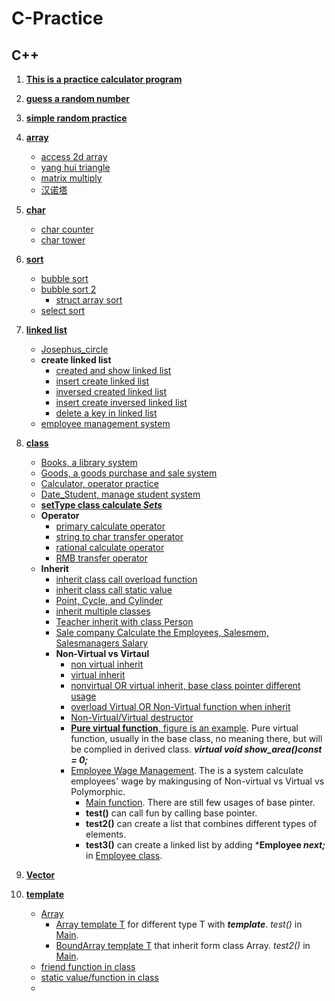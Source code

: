 # C-Practice
## C++

1. [**This is a practice calculator program**](https://github.com/boyuandong/C-Practice/tree/main/C%2B%2B/calculator_program.cpp)
2. [**guess a random number**](https://github.com/boyuandong/C-Practice/tree/main/C%2B%2B/guess_number.cpp)
3. [**simple random practice**](https://github.com/boyuandong/C-Practice/tree/main/C%2B%2B/practice)
4. [**array**](https://github.com/boyuandong/C-Practice/tree/main/C%2B%2B/array)
    - [access 2d array](https://github.com/boyuandong/C-Practice/tree/main/C%2B%2B/array/access_2d_array.cpp)
    - [yang hui triangle](https://github.com/boyuandong/C-Practice/tree/main/C%2B%2B/array/yang_triangle.cpp)
    - [matrix multiply](https://github.com/boyuandong/C-Practice/tree/main/C%2B%2B/array/matrix_multiply.cpp)
    - [汉诺塔](https://github.com/boyuandong/C-Practice/tree/main/C%2B%2B/array/汉诺塔.cpp)
5. [**char**](https://github.com/boyuandong/C-Practice/tree/main/C%2B%2B/char)
    - [char counter](https://github.com/boyuandong/C-Practice/tree/main/C%2B%2B/char/char_counter.cpp)
    - [char tower](https://github.com/boyuandong/C-Practice/tree/main/C%2B%2B/char/char_tower.cpp)
6. [**sort**](https://github.com/boyuandong/C-Practice/tree/main/C%2B%2B/sort)
    - [bubble sort](https://github.com/boyuandong/C-Practice/tree/main/C%2B%2B/sort/bubble_sort.cpp)
    - [bubble sort 2](https://github.com/boyuandong/C-Practice/tree/main/C%2B%2B/sort/bubble_sort2.cpp)
        - [struct array sort](https://github.com/boyuandong/C-Practice/tree/main/C%2B%2B/sort/struct_array_sort.cpp)
    - [select sort](https://github.com/boyuandong/C-Practice/tree/main/C%2B%2B/sort/select_sort.cpp)
7. [**linked list**](https://github.com/boyuandong/C-Practice/tree/main/C%2B%2B/linked_list)
    - [Josephus_circle](https://github.com/boyuandong/C-Practice/tree/main/C%2B%2B/linked_list/Josephus_circle.cpp)
    - **create linked list**
        - [created and show linked list](https://github.com/boyuandong/C-Practice/tree/main/C%2B%2B/linked_list/create_show_single_linked_list.cpp)
        - [insert create linked list](https://github.com/boyuandong/C-Practice/tree/main/C%2B%2B/linked_list/insert_creat_SingleLinkedList.cpp)
        - [inversed created linked list](https://github.com/boyuandong/C-Practice/tree/main/C%2B%2B/linked_list/create_inversed__SingleLinkedList.cpp)
        - [insert create inversed linked list](https://github.com/boyuandong/C-Practice/tree/main/C%2B%2B/linked_list/insert_creat_inversed_SingleLinkedList.cpp)
        - [delete a key in linked list](https://github.com/boyuandong/C-Practice/tree/main/C%2B%2B/linked_list/delete_key_SingleLinkedList.cpp)
    - [employee management system](https://github.com/boyuandong/C-Practice/tree/main/C%2B%2B/linked_list/employee.cpp)

8. [**class**](https://github.com/boyuandong/C-Practice/tree/main/C%2B%2B/class)
    - [Books, a library system](https://github.com/boyuandong/C-Practice/tree/main/C%2B%2B/class/Books)
    - [Goods, a goods purchase and sale system](https://github.com/boyuandong/C-Practice/tree/main/C%2B%2B/class/Goods.cpp)
    - [Calculator, operator practice](https://github.com/boyuandong/C-Practice/tree/main/C%2B%2B/class/calculator_operator.cpp)
    - [Date_Student, manage student system](https://github.com/boyuandong/C-Practice/tree/main/C%2B%2B/class/Date_Student)
    - [**setType class calculate _Sets_**](https://github.com/boyuandong/C-Practice/tree/main/C%2B%2B/class/setType)
    - **Operator**
        - [primary calculate operator](https://github.com/boyuandong/C-Practice/tree/main/C%2B%2B/class/operator/calculator_operator.cpp)
        - [string to char transfer operator](https://github.com/boyuandong/C-Practice/tree/main/C%2B%2B/class/operator/string_to_char_class_transfer.cpp)
        - [rational calculate operator](https://github.com/boyuandong/C-Practice/tree/main/C%2B%2B/class/operator/rational_calculate.cpp)
        - [RMB transfer operator](https://github.com/boyuandong/C-Practice/blob/main/C%2B%2B/class/operator/RMB_transfer.cpp)
    - **Inherit**
        - [inherit class call overload function](https://github.com/boyuandong/C-Practice/blob/main/C%2B%2B/class/inherit/inherit_fun.cpp)
        - [inherit class call static value](https://github.com/boyuandong/C-Practice/blob/main/C%2B%2B/class/inherit/inherit_static.cpp)
        - [Point, Cycle, and Cylinder](https://github.com/boyuandong/C-Practice/blob/main/C%2B%2B/class/inherit/Point_Cycle_Cylinder)
        - [inherit multiple classes](https://github.com/boyuandong/C-Practice/blob/main/C%2B%2B/class/inherit/inherit_derived)
        - [Teacher inherit with class Person](https://github.com/boyuandong/C-Practice/blob/main/C%2B%2B/class/inherit/Teacher.cpp)
        - [Sale company Calculate the Employees, Salesmem, Salesmanagers Salary](https://github.com/boyuandong/C-Practice/blob/main/C%2B%2B/class/inherit/sale_company)
        - **Non-Virtual vs Virtaul**
            - [non virtual inherit](https://github.com/boyuandong/C-Practice/blob/main/C%2B%2B/class/inherit/virtual/non_virtual_inherit.cpp)
            - [virtual inherit](https://github.com/boyuandong/C-Practice/blob/main/C%2B%2B/class/inherit/virtual/virtual_inherit.cpp)
            - [nonvirtual OR virtual inherit, base class pointer different usage](https://github.com/boyuandong/C-Practice/blob/main/C%2B%2B/class/inherit/virtual/non_virtual_base_pointer.cpp)
            - [overload Virtual OR Non-Virtual function when inherit](https://github.com/boyuandong/C-Practice/blob/main/C%2B%2B/class/inherit/virtual/overload_vir_fun.cpp)
            - [Non-Virtual/Virtual destructor](https://github.com/boyuandong/C-Practice/blob/main/C%2B%2B/class/inherit/virtual/destructor_non_vir.cpp)
            - [**Pure virtual function**, figure is an example](https://github.com/boyuandong/C-Practice/blob/main/C%2B%2B/class/inherit/virtual/figure). Pure virtual function, usually in the base class, no meaning there, but will be complied in derived class. ***virtual void show_area()const = 0;***  
            - [Employee Wage Management](https://github.com/boyuandong/C-Practice/blob/main/C%2B%2B/class/inherit/virtual/Employee_Wage_Management). The is a system calculate employees' wage by makingusing of Non-virtual vs Virtual vs Polymorphic.
                - [Main function](https://github.com/boyuandong/C-Practice/blob/main/C%2B%2B/class/inherit/virtual/Employee_Wage_Management/Main.cpp). There are still few usages of base pinter.
                - **test()** can call fun by calling base pointer.
                - **test2()** can create a list that combines different types of elements.
                - **test3()**   can create a linked list by adding ***Employee *next;*** in [Employee class](https://github.com/boyuandong/C-Practice/blob/main/C%2B%2B/class/inherit/virtual/Employee_Wage_Management/Employee.h).
9.  [**Vector**](https://github.com/boyuandong/C-Practice/tree/main/C%2B%2B/Vector.cpp)
10. [**template**](https://github.com/boyuandong/C-Practice/tree/main/C%2B%2B/template)
    - [Array](https://github.com/boyuandong/C-Practice/tree/main/C%2B%2B/template/Array)
        - [Array template T](https://github.com/boyuandong/C-Practice/tree/main/C%2B%2B/template/Array/Array.h) for different type T with ***template<typename T>***. _test()_ in [Main](https://github.com/boyuandong/C-Practice/tree/main/C%2B%2B/template/ArrayMain.cpp).
        - [BoundArray template T](https://github.com/boyuandong/C-Practice/tree/main/C%2B%2B/template/Array/BoundArray.h) that inherit form class Array. _test2()_ in [Main](https://github.com/boyuandong/C-Practice/tree/main/C%2B%2B/template/ArrayMain.cpp).  
    - [friend function in class](https://github.com/boyuandong/C-Practice/tree/main/C%2B%2B/template/friend_Complex.cpp)
    - [static value/function in class](https://github.com/boyuandong/C-Practice/tree/main/C%2B%2B/template/static_member.cpp)
    - [](https://github.com/boyuandong/C-Practice/tree/main/C%2B%2B/template/)

